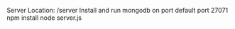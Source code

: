 Server
	Location: /server
	Install and run mongodb on port default port 27071
	npm install
	node server.js
